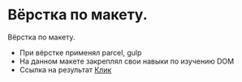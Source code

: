 # Вёрстка по макету.
Вёрстка по макету. 
- При вёрстке применял parcel, gulp <br>
- На данном макете закреплял свои навыки по изучению DOM 
- Ссылка на результат [Клик](https://lovepuff-d.github.io/Blitz-Estate/)
